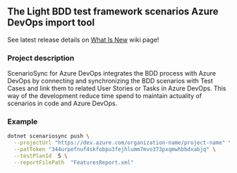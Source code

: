 ## The Light BDD test framework scenarios Azure DevOps import tool

See latest release details on [What Is New]()  wiki page!

### Project description
ScenarioSync for Azure DevOps integrates the BDD process with Azure DevOps by connecting and synchronizing the BDD scenarios with Test Cases 
and link them to related User Stories or Tasks in Azure DevOps. This way of the development reduce time spend to maintain actuality of scenarios in code and Azure DevOps.

### Example
```bash
dotnet scenariosync push \
  --projectUrl "https://dev.azure.com/organization-name/project-name" \
  --patToken "344urpefnuf4skfobpu3fejhlumm7mvo373pxqmwhbbdxabjq" \
  --testPlanId  5 \
  --reportFilePath  "FeaturesReport.xml" 
```